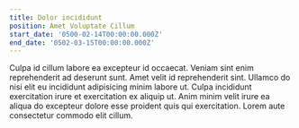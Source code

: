 ```yaml
---
title: Dolor incididunt
position: Amet Voluptate Cillum
start_date: '0500-02-14T00:00:00.000Z'
end_date: '0502-03-15T00:00:00.000Z'
---
```


Culpa id cillum labore ea excepteur id occaecat. Veniam sint enim reprehenderit ad deserunt sunt. Amet velit id reprehenderit sint. Ullamco do nisi elit eu incididunt adipisicing minim labore ut. Culpa incididunt exercitation irure et exercitation ex aliquip ut. Anim minim velit irure ea aliqua do excepteur dolore esse proident quis qui exercitation. Lorem aute consectetur commodo elit cillum.
